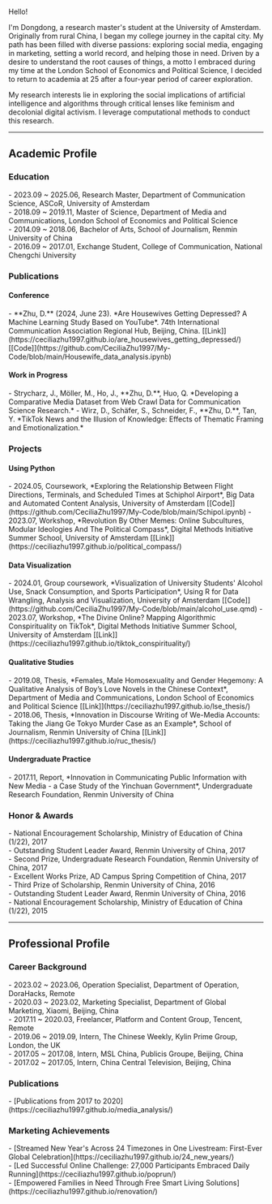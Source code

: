<br>
Hello!

I'm Dongdong, a research master's student at the University of Amsterdam. Originally from rural China, I began my college journey in the capital city. My path has been filled with diverse passions: exploring social media, engaging in marketing, setting a world record, and helping those in need. Driven by a desire to understand the root causes of things, a motto I embraced during my time at the London School of Economics and Political Science, I decided to return to academia at 25 after a four-year period of career exploration.

My research interests lie in exploring the social implications of artificial intelligence and algorithms through critical lenses like feminism and decolonial digital activism. I leverage computational methods to conduct this research.

*****************
<h2>Academic Profile</h2>

<h3>Education</h3>
- 2023.09 ~ 2025.06, Research Master, Department of Communication Science, ASCoR, University of Amsterdam<br>
- 2018.09 ~ 2019.11, Master of Science, Department of Media and Communications, London School of Economics and Political Science<br>
- 2014.09 ~ 2018.06, Bachelor of Arts, School of Journalism, Renmin University of China<br>
- 2016.09 ~ 2017.01, Exchange Student, College of Communication, National Chengchi University<br>

<h3>Publications</h3>
<h4>Conference</h4>
- **Zhu, D.** (2024, June 23). *Are Housewives Getting Depressed? A Machine Learning Study Based on YouTube*. 74th International Communication Association Regional Hub, Beijing, China. [[Link]](https://ceciliazhu1997.github.io/are_housewives_getting_depressed/) [[Code]](https://github.com/CeciliaZhu1997/My-Code/blob/main/Housewife_data_analysis.ipynb)

<h4>Work in Progress</h4>
- Strycharz, J., Möller, M., Ho, J., **Zhu, D.**, Huo, Q. *Developing a Comparative Media Dataset from Web Crawl Data for Communication Science Research.*
- Wirz, D., Schäfer, S., Schneider, F., **Zhu, D.**, Tan, Y. *TikTok News and the Illusion of Knowledge: Effects of Thematic Framing and Emotionalization.* 

<h3>Projects</h3> 

<h4>Using Python</h4>
- 2024.05, Coursework, *Exploring the Relationship Between Flight Directions, Terminals, and Scheduled Times at Schiphol Airport*, Big Data and Automated Content Analysis, University of Amsterdam [[Code]](https://github.com/CeciliaZhu1997/My-Code/blob/main/Schipol.ipynb)
- 2023.07, Workshop, *Revolution By Other Memes: Online Subcultures, Modular Ideologies And The Political Compass*, Digital Methods Initiative Summer School, University of Amsterdam [[Link]](https://ceciliazhu1997.github.io/political_compass/)<br>

<h4>Data Visualization</h4>
- 2024.01, Group coursework, *Visualization of University Students' Alcohol Use, Snack Consumption, and Sports Participation*, Using R for Data Wrangling, Analysis and Visualization, University of Amsterdam [[Code]](https://github.com/CeciliaZhu1997/My-Code/blob/main/alcohol_use.qmd)
- 2023.07, Workshop, *The Divine Online? Mapping Algorithmic Conspirituality on TikTok*, Digital Methods Initiative Summer School, University of Amsterdam [[Link]](https://ceciliazhu1997.github.io/tiktok_conspirituality/)<br>

<h4>Qualitative Studies</h4>
- 2019.08, Thesis, *Females, Male Homosexuality and Gender Hegemony: A Qualitative Analysis of Boy’s Love Novels in the Chinese Context*, Department of Media and Communications, London School of Economics and Political Science [[Link]](https://ceciliazhu1997.github.io/lse_thesis/)<br>
- 2018.06, Thesis, *Innovation in Discourse Writing of We-Media Accounts: Taking the Jiang Ge Tokyo Murder Case as an Example*, School of Journalism, Renmin University of China [[Link]](https://ceciliazhu1997.github.io/ruc_thesis/)<br>

<h4>Undergraduate Practice</h4>
- 2017.11, Report, *Innovation in Communicating Public Information with New Media - a Case Study of the Yinchuan Government*, Undergraduate Research Foundation, Renmin University of China <br>

<h3>Honor & Awards</h3>
- National Encouragement Scholarship, Ministry of Education of China (1/22), 2017<br>
- Outstanding Student Leader Award, Renmin University of China, 2017<br>
- Second Prize, Undergraduate Research Foundation, Renmin University of China, 2017<br>
- Excellent Works Prize, AD Campus Spring Competition of China, 2017<br>
- Third Prize of Scholarship, Renmin University of China, 2016<br>
- Outstanding Student Leader Award, Renmin University of China, 2016<br>
- National Encouragement Scholarship, Ministry of Education of China (1/22), 2015<br>

*****************
<h2>Professional Profile</h2>

<h3>Career Background</h3>
- 2023.02 ~ 2023.06, Operation Specialist, Department of Operation, DoraHacks, Remote<br>
- 2020.03 ~ 2023.02, Marketing Specialist, Department of Global Marketing, Xiaomi, Beijing, China<br>
- 2017.11 ~ 2020.03, Freelancer, Platform and Content Group, Tencent, Remote<br>
- 2019.06 ~ 2019.09, Intern, The Chinese Weekly, Kylin Prime Group, London, the UK<br>
- 2017.05 ~ 2017.08, Intern, MSL China, Publicis Groupe, Beijing, China<br>
- 2017.02 ~ 2017.05, Intern, China Central Television, Beijing, China<br>

<h3>Publications</h3>
- [Publications from 2017 to 2020](https://ceciliazhu1997.github.io/media_analysis/)<br>

<h3>Marketing Achievements</h3>
- [Streamed New Year's Across 24 Timezones in One Livestream: First-Ever Global Celebration](https://ceciliazhu1997.github.io/24_new_years/)<br>
- [Led Successful Online Challenge: 27,000 Participants Embraced Daily Running](https://ceciliazhu1997.github.io/poprun/)<br>
- [Empowered Families in Need Through Free Smart Living Solutions](https://ceciliazhu1997.github.io/renovation/)<br>
<br>
<br>
<br>
<br>
